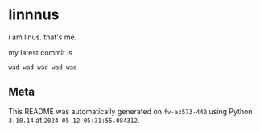 # linnnus

i am linus. that's me.

my latest commit is

```
wad wad wad wad wad
```

## Meta

This README was automatically generated on `fv-az573-440` using Python
`3.10.14` at `2024-05-12 05:31:55.084312`.
